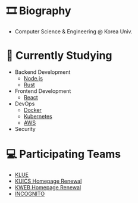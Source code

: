 # 🎞 Biography

* Computer Science & Engineering @ Korea Univ.

# 📖 Currently Studying

* Backend Development
  * [Node.js](https://nodejs.org)
  * [Rust](https://www.rust-lang.org/)
* Frontend Development
  * [React](https://reactjs.org/)
* DevOps
  * [Docker](https://www.docker.com/)
  * [Kubernetes](https://kubernetes.io/)
  * [AWS](https://aws.amazon.com/)
* Security

# 💻 Participating Teams

* [KLUE](https://klue.kr)
* [KUICS Homepage Renewal](https://kuics.korea.ac.kr)
* [KWEB Homepage Renewal](https://kweb.korea.ac.kr)
* [INCOGNITO](https://www.facebook.com/incognitocon)
